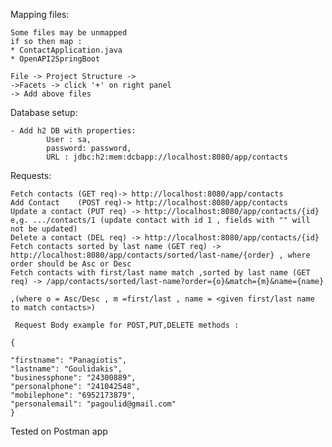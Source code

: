 Mapping files:

    Some files may be unmapped 
    if so then map :
    * ContactApplication.java
    * OpenAPI2SpringBoot

    File -> Project Structure -> 
    ->Facets -> click '+' on right panel
    -> Add above files
Database setup:

    - Add h2 DB with properties:
            User : sa,
            password: password,
            URL : jdbc:h2:mem:dcbapp://localhost:8080/app/contacts
            
            
 Requests:
 
    Fetch contacts (GET req)-> http://localhost:8080/app/contacts
    Add Contact    (POST req)-> http://localhost:8080/app/contacts
    Update a contact (PUT req) -> http://localhost:8080/app/contacts/{id} e,g. .../contacts/1 (update contact with id 1 , fields with "" will not be updated)
    Delete a contact (DEL req) -> http://localhost:8080/app/contacts/{id}
    Fetch contacts sorted by last name (GET req) -> http://localhost:8080/app/contacts/sorted/last-name/{order} , where order should be Asc or Desc
    Fetch contacts with first/last name match ,sorted by last name (GET req) -> /app/contacts/sorted/last-name?order={o}&match={m}&name={name}
                                                                                ,(where o = Asc/Desc , m =first/last , name = <given first/last name to match contacts>)
                                                                                
     Request Body example for POST,PUT,DELETE methods :
     
    {
    
    "firstname": "Panagiotis",
    "lastname": "Goulidakis",
    "businessphone": "24300889",
    "personalphone": "241042548",
    "mobilephone": "6952173879",
    "personalemail": "pagoulid@gmail.com"
    }
    
  Tested on Postman app  
            

